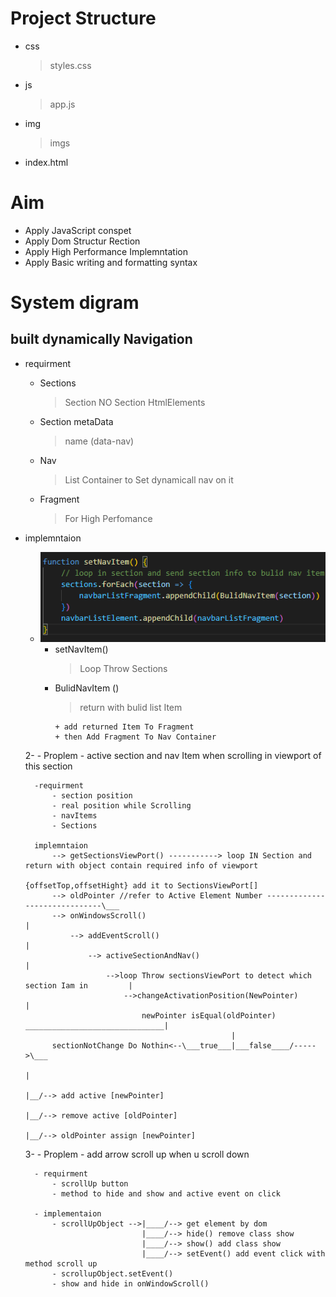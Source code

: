# Project Structure 
- css
    > styles.css
- js
    > app.js
- img
    > imgs
- index.html

# Aim
  - Apply JavaScript conspet
  - Apply Dom Structur Rection
  - Apply High Performance Implemntation
  - Apply Basic writing and formatting syntax

# System digram
## built dynamically Navigation     
- requirment 
    + Sections
        > Section NO  <!-- To Detect No of Nav Item -->
        > Section HtmlElements
    + Section metaData
        > name (data-nav)
    + Nav 
      > List Container to Set dynamicall nav on it
    + Fragment 
      > For High Perfomance

- implemntaion
    * ![implemntaion of dynamically Navigation](img/setNavItem.png)
        * setNavItem()    
            > Loop Throw Sections  
        * BulidNavItem ()     
            > return with bulid list Item  
            > 
              + add returned Item To Fragment 
              + then Add Fragment To Nav Container
    2-
        - Proplem
            - active section and nav Item when scrolling in viewport of this section

        -requirment
            - section position 
            - real position while Scrolling
            - navItems
            - Sections
        
        implemntaion 
            --> getSectionsViewPort() -----------> loop IN Section and return with object contain required info of viewport 
                                                    {offsetTop,offsetHight} add it to SectionsViewPort[]
            --> oldPointer //refer to Active Element Number ------------------------------\___
            --> onWindowsScroll()                                                             |
                --> addEventScroll()                                                          |
                    --> activeSectionAndNav()                                                 |
                        -->loop Throw sectionsViewPort to detect which section Iam in         |
                            -->changeActivationPosition(NewPointer)                           |
                                newPointer isEqual(oldPointer) _______________________________|      
                                                    |
            sectionNotChange Do Nothin<--\___true___|___false____/----->\___ 
                                                                            |
                                                                            |__/--> add active [newPointer]  
                                                                            |__/--> remove active [oldPointer]  
                                                                            |__/--> oldPointer assign [newPointer]  
    

    3-
        - Proplem
            - add arrow scroll up when u scroll down

        - requirment 
            - scrollUp button 
            - method to hide and show and active event on click
        
        - implementaion
            - scrollUpObject -->|____/--> get element by dom
                                |____/--> hide() remove class show
                                |____/--> show() add class show
                                |____/--> setEvent() add event click with method scroll up
            - scrollupObject.setEvent()
            - show and hide in onWindowScroll()